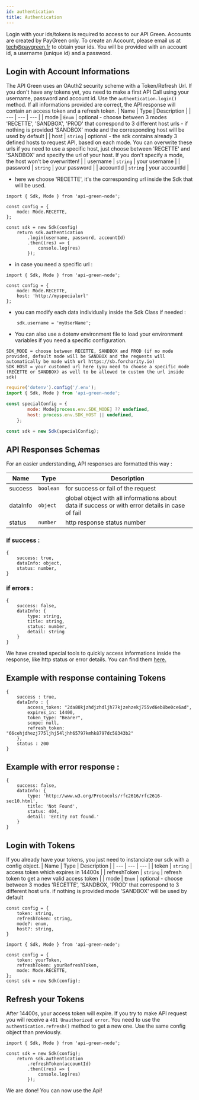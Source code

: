 ```yaml
---
id: authentication
title: Authentication
---
```


Login with your ids/tokens is required to access to our API Green.
Accounts are created by PayGreen only. To create an Account, please email us at tech@paygreen.fr to obtain your ids. You will be provided with an account id, a username (unique id) and a password.

## Login with Account Informations

The API Green uses an OAuth2 security scheme with a Token/Refresh Url. If you don't have any tokens yet, you need to make a first API Call using your username, password and account id. Use the `authentication.login()` method. If all informations provided are correct, the API response will contain an access token and a refresh token.
| Name | Type | Description |
| --- | --- | --- |
| mode | <code>Enum</code> | optional - choose between 3 modes 'RECETTE', 'SANDBOX', 'PROD' that correspond to 3 different host urls - if nothing is provided 'SANDBOX' mode and the corresponding host will be used by default |
| host | <code>string</code> | optional - the sdk contains already 3 defined hosts to request API, based on each mode. You can overwrite these urls if you need to use a specific host, just choose between 'RECETTE' and 'SANDBOX' and specify the url of your host. If you don't specify a mode, the host won't be overwritten! |
| username | <code>string</code> | your username |
| password | <code>string</code> | your password |
| accountId | <code>string</code> | your accountId |

-   here we choose 'RECETTE', it's the corresponding url inside the Sdk that will be used.

```
import { Sdk, Mode } from 'api-green-node';

const config = {
    mode: Mode.RECETTE,
};

const sdk = new Sdk(config)
    return sdk.authentication
        .login(username, password, accountId)
        .then((res) => {
            console.log(res)
        });
```

-   in case you need a specific url :

```
import { Sdk, Mode } from 'api-green-node';

const config = {
    mode: Mode.RECETTE,
    host: 'http://myspecialurl'
};
```

-   you can modify each data individually inside the Sdk Class if needed :

```
    sdk.username = 'myUserName';
```

-   You can also use a dotenv environment file to load your environment variables if you need a specific configuration.

```dotenv
SDK_MODE = choose between RECETTE, SANDBOX and PROD (if no mode provided, default mode will be SANDBOX and the requests will automatically be made with url https://sb.forcharity.io)
SDK_HOST = your customed url here (you need to choose a specific mode (RECETTE or SANDBOX) as well to be allowed to custom the url inside sdk)
```

```Javascript
require('dotenv').config('/.env');
import { Sdk, Mode } from 'api-green-node';

const specialConfig = {
        mode: Mode[process.env.SDK_MODE] ?? undefined,
        host: process.env.SDK_HOST || undefined,
    };

const sdk = new Sdk(specialConfig);
```

## API Responses Schemas

For an easier understanding, API responses are formatted this way :

| Name     | Type                 | Description                                                                                     |
| -------- | -------------------- | ----------------------------------------------------------------------------------------------- |
| success  | <code>boolean</code> | for success or fail of the request                                                              |
| dataInfo | <code>object</code>  | global object with all informations about data if success or with error details in case of fail |
| status   | <code>number</code>  | http response status number                                                                     |

### if success :

```
{
    success: true,
    dataInfo: object,
    status: number,
}
```

### if errors :

```
{
    success: false,
    dataInfo: {
        type: string,
        title: string,
        status: number,
        detail: string
    }
}
```

We have created special tools to quickly access informations inside the response, like http status or error details. You can find them [here.](tools#handling-api-responses-)

## Example with response containing Tokens

```
{
    success : true,
    dataInfo : {
        access_token: "2da80kjzhdjzhdljh77kjzehzekj755vd6eb8be0ce6ad",
        expires_in: 14400,
        token_type: "Bearer",
        scope: null,
        refresh_token: "66cehjdhezj775ljhj54ljhh65797kmhk8797dc58343b2"
    },
    status : 200
}
```

## Example with error response :

```
{
    success: false,
    dataInfo: {
        type: 'http://www.w3.org/Protocols/rfc2616/rfc2616-sec10.html',
        title: 'Not Found',
        status: 404,
        detail: 'Entity not found.'
    }
}
```

## Login with Tokens

If you already have your tokens, you just need to instanciate our sdk with a config object.
| Name | Type | Description |
| --- | --- | --- |
| token | <code>string</code> | access token which expires in 14400s |
| refreshToken | <code>string</code> | refresh token to get a new valid access token |
| mode | <code>Enum</code> | optional - choose between 3 modes 'RECETTE', 'SANDBOX, 'PROD' that correspond to 3 different host urls. if nothing is provided mode 'SANDBOX' will be used by default

```
const config = {
    token: string,
    refreshToken: string,
    mode?: enum,
    host?: string,
}
```

```
import { Sdk, Mode } from 'api-green-node';

const config = {
    token: yourToken,
    refreshToken: yourRefreshToken,
    mode: Mode.RECETTE,
};
const sdk = new Sdk(config);
```

## Refresh your Tokens

After 14400s, your access token will expire. If you try to make API request you will receive a `401 Unauthorized error`. You need to use the `authentication.refresh()` method to get a new one. Use the same config object than previously.

```
import { Sdk, Mode } from 'api-green-node';

const sdk = new Sdk(config);
    return sdk.authentication
        .refreshToken(accountId)
        .then((res) => {
            console.log(res)
        });
```

We are done! You can now use the Api!
